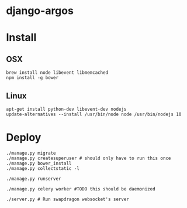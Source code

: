 django-argos
============


Install
=======

OSX
---

    brew install node libevent libmemcached
    npm install -g bower


Linux
-----

    apt-get install python-dev libevent-dev nodejs
    update-alternatives --install /usr/bin/node node /usr/bin/nodejs 10

Deploy
======
    
    ./manage.py migrate
    ./manage.py createsuperuser # should only have to run this once
    ./manage.py bower_install
    ./manage.py collectstatic -l
    
    ./manage.py runserver

    ./manage.py celery worker #TODO this should be daemonized
    
    ./server.py # Run swapdragon websocket's server